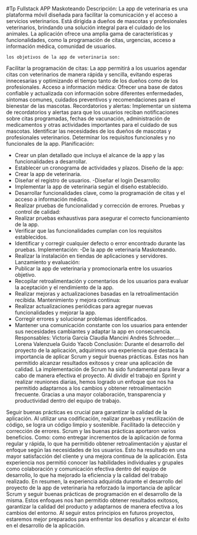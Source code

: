 #Tp Fullstack
 APP Maskoteando
Descripción: La app de veterinaria es una plataforma móvil diseñada para facilitar la comunicación y el acceso a servicios veterinarios. Está dirigida a dueños de mascotas y profesionales veterinarios, brindando una solución integral para el cuidado de los animales. La aplicación ofrece una amplia gama de características y funcionalidades, como la programación de citas, urgencias, acceso a información médica, comunidad de usuarios.

    los objetivos de la app de veterinaria son:
Facilitar la programación de citas: La app permitirá a los usuarios agendar citas con veterinarios de manera rápida y sencilla, evitando esperas innecesarias y optimizando el tiempo tanto de los dueños como de los profesionales.
Acceso a información médica: Ofrecer una base de datos confiable y actualizada con información sobre diferentes enfermedades, síntomas comunes, cuidados preventivos y recomendaciones para el bienestar de las mascotas.
Recordatorios y alertas: Implementar un sistema de recordatorios y alertas para que los usuarios reciban notificaciones sobre citas programadas, fechas de vacunación, administración de medicamentos y otras actividades importantes para el cuidado de sus mascotas.
Identificar las necesidades de los dueños de mascotas y profesionales veterinarios.
Determinar los requisitos funcionales y no funcionales de la app.
 Planificación:
   - Crear un plan detallado que incluya el alcance de la app y las funcionalidades a desarrollar.
   - Establecer un cronograma de actividades y plazos.
 Diseño de la app:
   - Crear la app de veterinaria.
   - Diseñar el registro de usuarios.
   -Diseñar el login 
 Desarrollo:
   - Implementar la app de veterinaria según el diseño establecido.
   - Desarrollar funcionalidades clave, como la programación de citas y el acceso a información médica.
   - Realizar pruebas de funcionalidad y corrección de errores.
 Pruebas y control de calidad:
   - Realizar pruebas exhaustivas para asegurar el correcto funcionamiento de la app.
   - Verificar que las funcionalidades cumplan con los requisitos establecidos.
   - Identificar y corregir cualquier defecto o error encontrado durante las pruebas.
 Implementación:
   -De la app de veterinaria Maskoteando.
   - Realizar la instalación en tiendas de aplicaciones y servidores.
   Lanzamiento y evaluación:
   - Publicar la app de veterinaria y promocionarla entre los usuarios objetivo.
   - Recopilar retroalimentación y comentarios de los usuarios para evaluar la aceptación y el rendimiento de la app.
   - Realizar mejoras y actualizaciones basadas en la retroalimentación recibida.
 Mantenimiento y mejora continua:
   - Realizar actualizaciones periódicas para agregar nuevas funcionalidades y mejorar la app.
   - Corregir errores y solucionar problemas identificados.
   - Mantener una comunicación constante con los usuarios para entender sus necesidades cambiantes y adaptar la app en consecuencia.
Responsables: 
Victoria García
Claudia Mancini
Andrés Schroeder….
Lorena Valenzuela
Guido Yacob
Conclusión: 
Durante el desarrollo del proyecto de la aplicación, adquirimos una experiencia que destaca la importancia de aplicar Scrum y seguir buenas prácticas. Estas nos han permitido alcanzar resultados exitosos y crear una aplicación de calidad.
La implementación de Scrum ha sido fundamental para llevar a cabo de manera efectiva el proyecto. Al dividir el trabajo en Sprint y realizar reuniones diarias, hemos logrado un enfoque que nos ha permitido adaptarnos a los cambios y obtener retroalimentación frecuente. Gracias a una mayor colaboración, transparencia y productividad dentro del equipo de trabajo.

Seguir buenas prácticas es crucial para garantizar la calidad de la aplicación. Al utilizar una codificación, realizar pruebas y reutilización de código, se logra un código limpio y sostenible.  Facilitado la detección y corrección de errores.
 Scrum y las buenas prácticas aportaron varios beneficios. Como: como entregar incrementos de la aplicación de forma regular y rápida, lo que ha permitido obtener retroalimentación y ajustar el enfoque según las necesidades de los usuarios. Esto ha resultado en una mayor satisfacción del cliente y una mejora continua de la aplicación.
Esta experiencia nos permitió conocer las habilidades individuales y grupales como colaboración y comunicación efectiva dentro del equipo de desarrollo, lo que ha mejorado la eficiencia y la calidad del trabajo realizado. 
En resumen, la experiencia adquirida durante el desarrollo del proyecto de la app de veterinaria ha reforzado la importancia de aplicar Scrum y seguir buenas prácticas de programación en el desarrollo de la misma. Estos enfoques nos han permitido obtener resultados exitosos, garantizar la calidad del producto y adaptarnos de manera efectiva a los cambios del entorno. Al seguir estos principios en futuros proyectos, estaremos mejor preparados para enfrentar los desafíos y alcanzar el éxito en el desarrollo de la aplicación.

